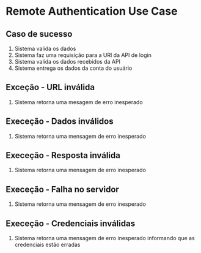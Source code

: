 # Remote Authentication Use Case

## Caso de sucesso
1. Sistema valida os dados
2. Sistema faz uma requisição para a URl da API de login
3. Sistema valida os dados recebidos da API
4. Sistema entrega os dados da conta do usuário

## Exceção - URL inválida
1. Sistema retorna uma mesagem de erro inesperado

## Execeção - Dados inválidos
1. Sistema retorna uma mensagem de erro inesperado

## Execeção - Resposta inválida
1. Sistema retorna uma mensagem de erro inesperado

## Execeção - Falha no servidor
1. Sistema retorna uma mensagem de erro inesperado

## Execeção - Credenciais inválidas
1. Sistema retorna uma mensagem de erro inesperado informando que as credenciais estão erradas